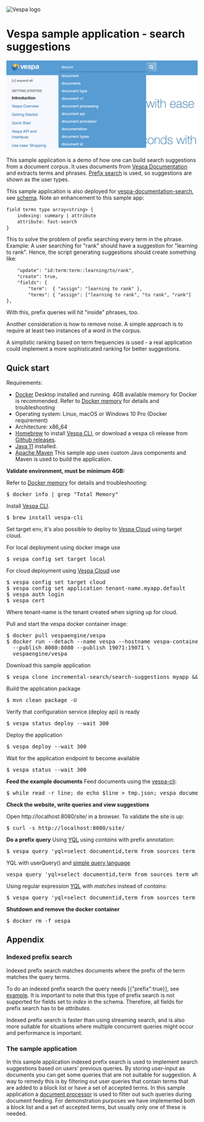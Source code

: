 <!-- Copyright Yahoo. Licensed under the terms of the Apache 2.0 license. See LICENSE in the project root. -->

![Vespa logo](https://vespa.ai/assets/vespa-logo-color.png)

# Vespa sample application - search suggestions

![search suggestion](img/suggestions.png)

This sample application is a demo of how one can build search suggestions from a document corpus.
It uses documents from [Vespa Documentation](https://github.com/vespa-engine/documentation)
and extracts terms and phrases.
[Prefix search](https://docs.vespa.ai/en/text-matching-ranking.html#prefix-search) is used,
so suggestions are shown as the user types.

This sample application is also deployed for [vespa-documentation-search](https://github.com/vespa-cloud/vespa-documentation-search),
see [schema](https://github.com/vespa-cloud/vespa-documentation-search/blob/main/src/main/application/schemas/term.sd).
Note an enhancement to this sample app:

    field terms type array<string> {
        indexing: summary | attribute
        attribute: fast-search
    }

This to solve the problem of prefix searching every term in the phrase.
Example: A user searching for "rank" should have a suggestion for "learning to rank".
Hence, the script generating suggestions should create something like:

        "update": "id:term:term::learning/to/rank",
        "create": true,
        "fields": {
            "term":  { "assign": "learning to rank" },
            "terms": { "assign": ["learning to rank", "to rank", "rank"] },

With this, prefix queries will hit "inside" phrases, too.

Another consideration is how to remove noise.
A simple approach is to require at least two instances of a word in the corpus.

A simplistic ranking based on term frequencies is used -
a real application could implement a more sophisticated ranking for better suggestions.



## Quick start
Requirements:
* [Docker](https://www.docker.com/) Desktop installed and running. 4GB available memory for Docker is recommended.
  Refer to [Docker memory](https://docs.vespa.ai/en/operations/docker-containers.html#memory)
  for details and troubleshooting
* Operating system: Linux, macOS or Windows 10 Pro (Docker requirement)
* Architecture: x86_64
* [Homebrew](https://brew.sh/) to install [Vespa CLI](https://docs.vespa.ai/en/vespa-cli.html), or download
  a vespa cli release from [Github releases](https://github.com/vespa-engine/vespa/releases).
* [Java 11](https://openjdk.java.net/projects/jdk/11/) installed.
* [Apache Maven](https://maven.apache.org/install.html) This sample app uses custom Java components and Maven is used
  to build the application.

**Validate environment, must be minimum 4GB:**

Refer to [Docker memory](https://docs.vespa.ai/en/operations/docker-containers.html#memory)
for details and troubleshooting:
<pre>
$ docker info | grep "Total Memory"
</pre>

Install [Vespa CLI](https://docs.vespa.ai/en/vespa-cli.html).

<pre >
$ brew install vespa-cli
</pre>

Set target env, it's also possible to deploy to [Vespa Cloud](https://cloud.vespa.ai/)
using target cloud.

For local deployment using docker image use

<pre data-test="exec">
$ vespa config set target local
</pre>

For cloud deployment using [Vespa Cloud](https://cloud.vespa.ai/) use

<pre>
$ vespa config set target cloud
$ vespa config set application tenant-name.myapp.default
$ vespa auth login 
$ vespa cert
</pre>

Where tenant-name is the tenant created when signing up for cloud.

Pull and start the vespa docker container image:

<pre data-test="exec">
$ docker pull vespaengine/vespa
$ docker run --detach --name vespa --hostname vespa-container \
  --publish 8080:8080 --publish 19071:19071 \
  vespaengine/vespa
</pre>

Download this sample application
<pre data-test="exec">
$ vespa clone incremental-search/search-suggestions myapp && cd myapp
</pre>

Build the application package
<pre data-test="exec" data-test-expect="BUILD SUCCESS" data-test-timeout="300">
$ mvn clean package -U
</pre>

Verify that configuration service (deploy api) is ready

<pre data-test="exec">
$ vespa status deploy --wait 300
</pre>

Deploy the application

<pre data-test="exec" data-test-assert-contains="Success">
$ vespa deploy --wait 300
</pre>

Wait for the application endpoint to become available

<pre data-test="exec">
$ vespa status --wait 300
</pre>

**Feed the example documents**
Feed documents using the [vespa-cli](https://docs.vespa.ai/en/vespa-cli.html):

<pre data-test="exec">
$ while read -r line; do echo $line > tmp.json; vespa document tmp.json; done < example_feed.jsonl
</pre>

**Check the website, write queries and view suggestions**

Open http://localhost:8080/site/ in a browser.
To validate the site is up:
<pre data-test="exec" data-test-assert-contains="search suggestions">
$ curl -s http://localhost:8080/site/
</pre>


**Do a prefix query**
Using [YQL](https://docs.vespa.ai/en/query-language.html) using *contains* with prefix annotation:
<pre data-test="exec" data-test-assert-contains="id:term:term::streaming">
$ vespa query 'yql=select documentid,term from sources term where term contains ([{"prefix":true}]"stre");'
</pre>

YQL with userQuery() and [simple query language](https://docs.vespa.ai/en/reference/simple-query-language-reference.html)

<pre data-test="exec" data-test-assert-contains="id:term:term::streaming">
vespa query 'yql=select documentid,term from sources term where ([{"defaultIndex":"term"}]userQuery());' 'query=str*'
</pre>

Using regular expression [YQL](https://docs.vespa.ai/en/query-language.html) with *matches* instead of *contains*:

<pre data-test="exec" data-test-assert-contains="id:term:term::streaming">
$ vespa query 'yql=select documentid,term from sources term where term matches "stre"'
</pre>

**Shutdown and remove the docker container**

<pre data-test="after">
$ docker rm -f vespa
</pre>


## Appendix 

### Indexed prefix search

Indexed prefix search matches documents where the prefix of the term matches the query terms.

To do an indexed prefix search the query needs \[{"prefix":true}],
see [example](https://docs.vespa.ai/en/streaming-search.html#match-mode).
It is important to note that this type of prefix search is not supported for fields set to _index_ in the schema. 
Therefore, all fields for prefix search has to be _attributes_.

Indexed prefix search is faster than using streaming search,
and is also more suitable for situations where multiple concurrent queries might occur and performance is important.


### The sample application

In this sample application indexed prefix search is used to implement search suggestions
based on users' previous queries.
By storing user-input as documents you can get some queries that are not suitable for suggestion.
A way to remedy this is by filtering out user queries that contain terms that are added to a block list
or have a set of accepted terms.
In this sample application a [document processor](https://docs.vespa.ai/en/document-processing.html)
is used to filter out such queries during document feeding.
For demonstration purposes we have implemented both a block list and a set of accepted terms,
but usually only one of these is needed.
